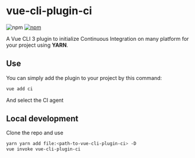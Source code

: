 # vue-cli-plugin-ci

![npm](https://img.shields.io/npm/v/vue-cli-plugin-ci.svg) [![npm](https://img.shields.io/npm/dm/vue-cli-plugin-ci.svg)](https://www.npmjs.com/package/vue-cli-plugin-ci)

A Vue CLI 3 plugin to initialize Continuous Integration on many platform for your project using **YARN**.

## Use

You can simply add the plugin to your project by this command:

```bash
vue add ci
```

And select the CI agent

## Local development

Clone the repo and use
```bash
yarn yarn add file:<path-to-vue-cli-plugin-ci> -D
vue invoke vue-cli-plugin-ci
```
